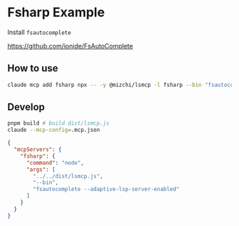 # Fsharp Example

Install `fsautocomplete`

https://github.com/ionide/FsAutoComplete

## How to use

```bash
claude mcp add fsharp npx -- -y @mizchi/lsmcp -l fsharp --bin "fsautocomplete --adaptive-lsp-server-enabled"
```

## Develop

```bash
pnpm build # build dist/lsmcp.js
claude --mcp-config=.mcp.json
```

```json
{
  "mcpServers": {
    "fsharp": {
      "command": "node",
      "args": [
        "../../dist/lsmcp.js",
        "--bin",
        "fsautocomplete --adaptive-lsp-server-enabled"
      ]
    }
  }
}
```
